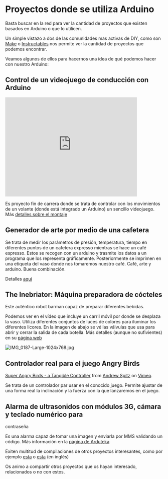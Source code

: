 # Proyectos donde se utiliza Arduino

Basta buscar en la red para ver la cantidad de proyectos que existen basados en Arduino o que lo utilicen.

Un simple vistazo a dos de las comunidades mas activas de DIY, como son [Make](http://makeprojects.com) o [Instructables](http://www.instructables.com/) nos permite ver la cantidad de proyectos que podemos encontrar.

Veamos algunos de ellos para hacernos una idea de qué podemos hacer con
nuestro Arduino:

## Control de un videojuego de conducción con Arduino

 <iframe width="420" height="315" frameborder="0" src="http://www.youtube.com/embed/7MU1xxZLpjg"></iframe>


Es proyecto fin de carrera donde se trata de controlar con los movimientos de un volante (donde está integrado un Arduino) un sencillo
videojuego. Más [detalles sobre el
montaje](http://setr-urjc.blogspot.com.es/2012/04/juego-controlado-por-volante.html)

## Generador de arte por medio de una cafetera



Se trata de medir los parámetros de presión, temperatura, tiempo en diferentes puntos de un cafetera expresso mientras se hace un café espresso. Estos se recogen con un arduino y trasmite los datos a un programa que los representa gráficamente. Posteriormente se imprimen en una etiqueta del vaso donde nos tomaremos nuestro café. Café, arte y arduino. Buena combinación.

Detalles [aquí](http://shinymetalthings.net/thenakedespresso/)


## The Inebriator: Máquina preparadora de cócteles


Este auténtico robot barman capaz de preparar diferentes bebidas.

Podemos ver en el vídeo que incluye un carril móvil por donde se desplaza la vaso. Utiliza diferentes conjuntos de luces de colores para iluminar los diferentes licores. En la imagen de abajo se vé las válvulas que usa para abrir y cerrar la salida de cada botella. Más detalles (aunque no sufivientes) en su [página web](http://www.theinebriator.com/techie-stuff/)

![IMG\_0187-Large-1024x768.jpg](http://www.theinebriator.com/wp-content/uploads/2012/01/IMG_0187-Large-1024x768.jpg "IMG_0187-Large-1024x768.jpg")


## Controlador real para el juego Angry Birds


[Super Angry Birds - a Tangible Controller](http://vimeo.com/46975682)
from [Andrew Spitz](http://vimeo.com/soundplusdesign) on
[Vimeo](http://vimeo.com).

Se trata de un controlador par usar en el conocido juego. Permite ajustar de una forma real la inclinación y la fuerza con la que lanzaremos en el juego.

## Alarma de ultrasonidos con módulos 3G, cámara y teclado numérico para
contraseña


Es una alarma capaz de tomar una imagen y enviarla por MMS validando un código. Más información en la [página de Arduteka](http://www.arduteka.com/2012/05/tutorial-Arduino-0010-modulo-3g-ultrasonidos-teclado-matricial-led-rgb/)


Exiten multitud de compilaciones de otros proyectos interesantes, como por ejemplo [esta](http://www.cyberhades.com/2010/01/25/top-40-proyectos-para-Arduino-en-la-web/) o [esta](http://www.instructables.com/id/Arduino-Projects/) (en inglés)

Os animo a compartir otros proyectos que os hayan interesado,
relacionados o no con estos.
